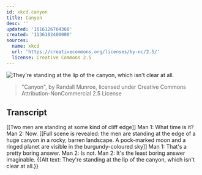 ```yaml
---
id: xkcd.canyon
title: Canyon
desc: ''
updated: '1616126764360'
created: '1136102400000'
sources:
  name: xkcd
  url: 'https://creativecommons.org/licenses/by-nc/2.5/'
  license: Creative Commons 2.5
---
```

![They're standing at the lip of the canyon, which isn't clear at all.](https://imgs.xkcd.com/comics/canyon_small.jpg)
> "Canyon", by Randall Munroe, licensed under Creative Commons Attribution-NonCommercial 2.5 License

## Transcript
[[Two men are standing at some kind of cliff edge]]
Man 1: What time is it?
Man 2: Now.
[[Full scene is revealed: the men are standing at the edge of a huge canyon in a rocky, barren landscape. A pock-marked moon and a ringed planet are visible in the burgundy-coloured sky]]
Man 1: That's a pretty boring answer.
Man 2: Is not.
Man 2: It's the least boring answer imaginable.
{{Alt text: They're standing at the lip of the canyon, which isn't clear at all.}}
